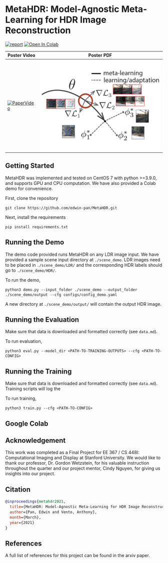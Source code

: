 # MetaHDR: Model-Agnostic Meta-Learning for HDR Image Reconstruction
[![report](https://img.shields.io/badge/arxiv-report-red)](https://tenor.com/bkNeW.gif) [![Open In Colab](https://colab.research.google.com/assets/colab-badge.svg)](https://tenor.com/bkNeW.gif)

| Poster Video                                                                                                | Poster PDF                                                                                                |
|------------------------------------------------------------------------------------------------------------|--------------------------------------------------------------------------------------------------------------------|
| [![PaperVideo](https://img.youtube.com/vi/RvQIZ7aNOc0/0.jpg)](https://www.youtube.com/watch?v=RvQIZ7aNOc0) | [![PosterPDF](./materials/Mini-Meta-Figure.png)](https://drive.google.com/file/d/1g1XR3ZRRs6CCAxeiSVdE6fcffyXVxdOh/view?usp=sharing) |

## Getting Started
MetaHDR was implemented and tested on CentOS 7 with python >=3.9.0, and supports GPU and CPU computation. We have also provided a Colab demo for convenience.

First, clone the repository

```
git clone https://github.com/edwin-pan/MetaHDR.git
```

Next, install the requirements

```
pip install requirements.txt
```

## Running the Demo
The demo code provided runs MetaHDR on any LDR image input. We have provided a sample scene input directory at `./scene_demo`. LDR images need to be placed in `./scene_demo/LDR/` and the corresponding HDR labels should go to `./scene_demo/HDR/`. 

To run the demo,

```
python3 demo.py --input_folder ./scene_demo --output_folder ./scene_demo/output --cfg configs/config_demo.yaml
```

A new directory at `./scene_demo/output/` will contain the output HDR image.


## Running the Evaluation
Make sure that data is downloaded and formatted correctly (see `data.md`). 

To run evaluation,

```
python3 eval.py --model_dir <PATH-TO-TRAINING-OUTPUTS> --cfg <PATH-TO-CONFIG>
```

## Running the Training
Make sure that data is downloaded and formatted correctly (see `data.md`). Training scripts will log the 

To run training,

```
python3 train.py --cfg <PATH-TO-CONFIG>
```


## Google Colab



## Acknowledgement
This work was completed as a Final Project for EE 367 / CS 448I: Computational Imaging and Display at Stanford University. We would like to thank our professor, Dr. Gordon Wetzstein, for his valuable instruction throughout the quarter and our project mentor, Cindy Nguyen, for giving us insights into our project.

## Citation
```bibtex
@inproceedings{metahdr2021,
  title={MetaHDR: Model-Agnostic Meta-Learning for HDR Image Reconstruction},
  author={Pan, Edwin and Vento, Anthony},
  month={March},
  year={2021}
}
```

## References
A full list of references for this project can be found in the arxiv paper. 